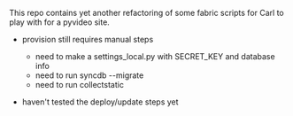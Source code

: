 
This repo contains yet another refactoring of some fabric scripts for Carl
to play with for a pyvideo site.

* provision still requires manual steps
  * need to make a settings\_local.py with SECRET\_KEY and database info
  * need to run syncdb --migrate
  * need to run collectstatic

* haven't tested the deploy/update steps yet
